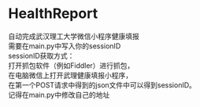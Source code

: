 # HealthReport
自动完成武汉理工大学微信小程序健康填报  
需要在main.py中写入你的sessionID  
sessionID获取方式：  
打开抓包软件（例如Fiddler）进行抓包，  
在电脑微信上打开武理健康填报小程序，  
在第一个POST请求中得到的json文件中可以得到sessionID。  
记得在main.py中修改自己的地址  
